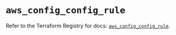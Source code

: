 # `aws_config_config_rule`

Refer to the Terraform Registry for docs: [`aws_config_config_rule`](https://registry.terraform.io/providers/hashicorp/aws/5.72.1/docs/resources/config_config_rule).
